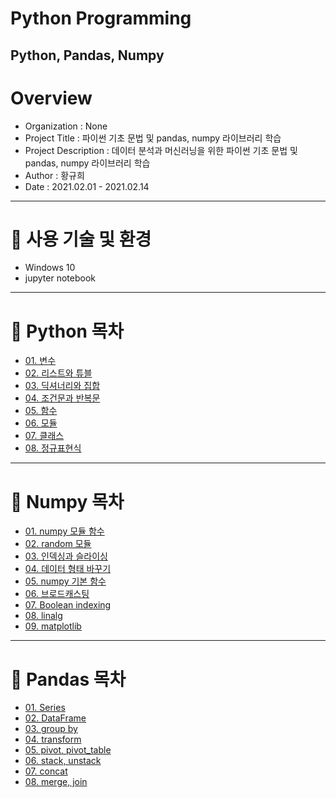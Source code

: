 # Python Programming
Python, Pandas, Numpy
-----------------------------
# Overview
* Organization : None
* Project Title : 파이썬 기초 문법 및 pandas, numpy 라이브러리 학습
* Project Description : 데이터 분석과 머신러닝을 위한 파이썬 기초 문법 및 pandas, numpy 라이브러리 학습
* Author : 황규희  
* Date : 2021.02.01 - 2021.02.14
------------------------------
# 🐍 사용 기술 및 환경
* Windows 10
* jupyter notebook
-------------------------------
# 🐍 Python 목차
* [01. 변수](https://github.com/hiheehee/Python_Programming/blob/main/%EB%B3%80%EC%88%98.ipynb)
* [02. 리스트와 튜블](https://github.com/hiheehee/Python_Programming/blob/main/%EB%A6%AC%EC%8A%A4%ED%8A%B8%EC%99%80%20%ED%8A%9C%ED%94%8C.ipynb)
* [03. 딕셔너리와 집합](https://github.com/hiheehee/Python_Programming/blob/main/%EB%94%95%EC%85%94%EB%84%88%EB%A6%AC%EC%99%80%20%EC%A7%91%ED%95%A9.ipynb)
* [04. 조건문과 반복문](https://github.com/hiheehee/Python_Programming/blob/main/%EC%A1%B0%EA%B1%B4%EB%AC%B8%EA%B3%BC%20%EB%B0%98%EB%B3%B5%EB%AC%B8.ipynb)
* [05. 함수](https://github.com/hiheehee/Python_Programming/blob/main/%ED%95%A8%EC%88%98.ipynb)
* [06. 모듈](https://github.com/hiheehee/Python_Programming/blob/main/%EB%AA%A8%EB%93%88.ipynb)
* [07. 클래스](https://github.com/hiheehee/Python_Programming/blob/main/%ED%81%B4%EB%9E%98%EC%8A%A4.ipynb)
* [08. 정규표현식](https://github.com/hiheehee/Python_Programming/blob/main/%EC%A0%95%EA%B7%9C%ED%91%9C%ED%98%84%EC%8B%9D.ipynb)
-------------------------------
# 🧊 Numpy 목차
* [01. numpy 모듈 함수](https://github.com/hiheehee/Python_Programming/blob/main/numpy%2001.%20(numpy%20%EB%AA%A8%EB%93%88%20%ED%95%A8%EC%88%98).ipynb)
* [02. random 모듈](https://github.com/hiheehee/Python_Programming/blob/main/numpy%2002.%20(random%20%EB%AA%A8%EB%93%88).ipynb)
* [03. 인덱싱과 슬라이싱](https://github.com/hiheehee/Python_Programming/blob/main/numpy%2003.%20(%EC%9D%B8%EB%8D%B1%EC%8B%B1%EA%B3%BC%20%EC%8A%AC%EB%9D%BC%EC%9D%B4%EC%8B%B1).ipynb)
* [04. 데이터 형태 바꾸기](https://github.com/hiheehee/Python_Programming/blob/main/numpy%2004.%20(%EB%8D%B0%EC%9D%B4%ED%84%B0%20%ED%98%95%ED%83%9C%20%EB%B0%94%EA%BE%B8%EA%B8%B0).ipynb)
* [05. numpy 기본 함수](https://github.com/hiheehee/Python_Programming/blob/main/numpy%2005.%20(numpy%20%EA%B8%B0%EB%B3%B8%20%ED%95%A8%EC%88%98).ipynb)
* [06. 브로드캐스팅](https://github.com/hiheehee/Python_Programming/blob/main/numpy%2006.%20(%EB%B8%8C%EB%A1%9C%EB%93%9C%EC%BA%90%EC%8A%A4%ED%8C%85).ipynb)
* [07. Boolean indexing](https://github.com/hiheehee/Python_Programming/blob/main/numpy%2007.%20(Boolean%20indexing).ipynb)
* [08. linalg](https://github.com/hiheehee/Python_Programming/blob/main/numpy%2008.%20(linalg).ipynb)
* [09. matplotlib](https://github.com/hiheehee/Python_Programming/blob/main/numpy%2009.%20(matplotlib).ipynb)
-------------------------------
# 🐼 Pandas 목차
* [01. Series](https://github.com/hiheehee/Python_Programming/blob/main/pandas%2001.%20(Series).ipynb)
* [02. DataFrame](https://github.com/hiheehee/Python_Programming/blob/main/pandas%2002.%20(DataFrame).ipynb)
* [03. group by](https://github.com/hiheehee/Python_Programming/blob/main/pandas%2003.%20(group%20by)%20.ipynb)
* [04. transform](https://github.com/hiheehee/Python_Programming/blob/main/pandas%2004.%20(transform).ipynb)
* [05. pivot, pivot_table](https://github.com/hiheehee/Python_Programming/blob/main/pandas%2005.%20(pivot%2C%20pivot_table).ipynb)
* [06. stack, unstack](https://github.com/hiheehee/Python_Programming/blob/main/pandas%2006.%20(stack%2C%20unstack).ipynb)
* [07. concat](https://github.com/hiheehee/Python_Programming/blob/main/pandas%2007.%20(concat).ipynb)
* [08. merge, join](https://github.com/hiheehee/Python_Programming/blob/main/pandas%2008.%20(merge%2C%20join).ipynb)
